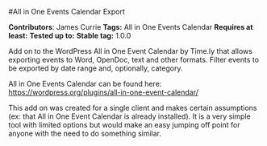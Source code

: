 #All in One Events Calendar Export

**Contributors**: James Currie
**Tags:** All in One Events Calendar
**Requires at least:** 
**Tested up to:**
**Stable tag:** 1.0.0

Add on to the WordPress All in One Event Calendar by Time.ly that allows exporting events to Word, OpenDoc, text and other formats. Filter events to be exported by date range and, optionally, category.

All in One Events Calendar can be found here: https://wordpress.org/plugins/all-in-one-event-calendar/

This add on was created for a single client and makes certain assumptions (ex: that All in One Event Calendar is already installed). It is a very simple tool with limited options but would make an easy jumping off point for anyone with the need to do something similar.

